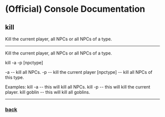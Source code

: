 
# (Official) Console Documentation

## kill

Kill the current player, all NPCs or all NPCs of a type.

___

Kill the current player, all NPCs or all NPCs of a type.

kill -a -p [npctype]

-a  -- kill all NPCs.
-p  -- kill the current player
[npctype]  -- kill all NPCs of this type.

Examples:
kill -a  -- this will kill all NPCs.
kill -p  -- this will kill the current player.
kill goblin  -- this will kill all goblins.

___

### [back](../commands)